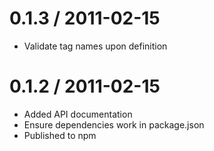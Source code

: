 0.1.3 / 2011-02-15 
==================

  * Validate tag names upon definition
  
0.1.2 / 2011-02-15 
==================

  * Added API documentation
  * Ensure dependencies work in package.json
  * Published to npm